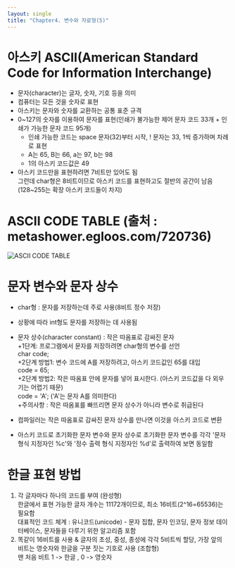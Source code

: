 ```yaml
---
layout: single
title: "Chapter4. 변수와 자료형(5)"
---
```


# 아스키 ASCII(American Standard Code for Information Interchange)

+ 문자(character)는 글자, 숫자, 기호 등을 의미   
+ 컴퓨터는 모든 것을 숫자로 표현   
+ 아스키는 문자와 숫자를 교환하는 공통 표준 규격   
+ 0~127의 숫자를 이용하여 문자를 표현(인쇄가 불가능한 제어 문자 코드 33개 + 인쇄가 가능한 문자 코드 95개)   
  + 인쇄 가능한 코드는 space 문자(32)부터 시작, ! 문자는 33, 1씩 증가하며 차례로 표현   
  + A는 65, B는 66, a는 97, b는 98   
  + 1의 아스키 코드값은 49   
+ 아스키 코드만을 표현하려면 7비트만 있어도 됨   
그런데 char형은 8비트이므로 아스키 코드를 표현하고도 절반의 공간이 남음(128~255는 확장 아스키 코드들이 차지)   

# ASCII CODE TABLE (출처 : metashower.egloos.com/720736)

![ASCII CODE TABLE](https://user-images.githubusercontent.com/101881124/179495430-f5d4e020-2198-451f-bbaf-d20dec165c13.jpg)   

# 문자 변수와 문자 상수

+ char형 : 문자를 저장하는데 주로 사용(8비트 정수 저장)   
+ 상황에 따라 int형도 문자를 저장하는 데 사용됨   

+ 문자 상수(character constant) : 작은 따옴표로 감싸진 문자   
  +1단계: 프로그램에서 문자를 저장하려면 char형의 변수를 선언   
  char code;   
  +2단계 방법1: 변수 코드에 A를 저장하려고, 아스키 코드값인 65를 대입   
  code = 65;   
  +2단계 방법2: 작은 따옴표 안에 문자를 넣어 표시한다. (아스키 코드값을 다 외우기는 어렵기 때문)   
  code = 'A'; ('A'는 문자 A를 의미한다)   
  +주의사항 : 작은 따옴표를 빠뜨리면 문자 상수가 아니라 변수로 취급된다   
+ 컴파일러는 작은 따옴표로 감싸진 문자 상수를 만나면 이것을 아스키 코드로 변환   
+ 아스키 코드로 초기화한 문자 변수와 문자 상수로 초기화한 문자 변수를 각각 '문자 형식 지정자인 %c'와 '정수 출력 형식 지정자인 %d'로 출력하여 보면 동일함   

# 한글 표현 방법

1. 각 글자마다 하나의 코드를 부여 (완성형)   
한글에서 표현 가능한 글자 개수는 11172개이므로, 최소 16비트(2^16=65536)는 필요함   
대표적인 코드 체계 : 유니코드(unicode) - 문자 집합, 문자 인코딩, 문자 정보 데이터베이스, 문자들을 다루기 위한 알고리즘 포함   
2. 똑같이 16비트를 사용 & 글자의 초성, 중성, 종성에 각각 5비트씩 할당, 가장 앞의 비트는 영숫자와 한글을 구분 짓는 기호로 사용 (조합형)   
맨 처음 비트 1 -> 한글 , 0 -> 영숫자   
